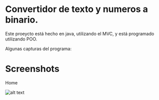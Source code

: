 
# Convertidor de texto y numeros a binario. 

Este proeycto está hecho en java, utilizando el MVC, y está programado utilizando POO.

Algunas capturas del programa:
# Screenshots

Home

![alt text](https://github.com/sabi-tech/Convertidor-Texto-Decimal-Binario/blob/de6778e43195f05cc5a988d2eb534c310e884128/src/Vista/1.png?raw=true)


